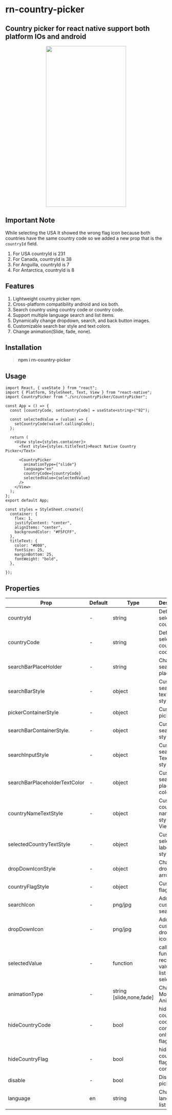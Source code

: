# rn-country-picker

## Country picker for react native support both platform IOs and android

<p align="center">
<img  width="250" height="500" src="https://github.com/vishaldhanotiya/rn-country-picker/assets/101810165/148226bd-efa3-42b0-85a4-d5f19d5cd438">
</p>


## Important Note
 While selecting the USA It showed the wrong flag icon because both countries have the same country code so we added a new prop that is the `countryId` field. 

1. For USA countryId is 231
2. For Canada, countryId is 38
3. For Anguilla, countryId is 7
4. For Antarctica, countryId is 8

## Features

1. Lightweight country picker npm.
2. Cross-platform compatibility android and ios both.
3. Search country using country code or country code.
4. Support multiple language search and list items.
5. Dynamically change dropdown, search, and back button images.
6. Customizable search bar style and text colors.
7. Change animation(Slide, fade, none).

## Installation

> **npm i rn-country-picker**

## Usage

```tsx
import React, { useState } from "react";
import { Platform, StyleSheet, Text, View } from "react-native";
import CountryPicker from "./src/countryPicker/CountryPicker";

const App = () => {
  const [countryCode, setCountryCode] = useState<string>("92");

  const selectedValue = (value) => {
    setCountryCode(value?.callingCode);
  };

  return (
    <View style={styles.container}>
      <Text style={styles.titleText}>React Native Country Picker</Text>

      <CountryPicker
        animationType={"slide"}
        language="en"
        countryCode={countryCode}
        selectedValue={selectedValue}
      />
    </View>
  );
};
export default App;

const styles = StyleSheet.create({
  container: {
    flex: 1,
    justifyContent: "center",
    alignItems: "center",
    backgroundColor: "#F5FCFF",
  },
  titleText: {
    color: "#000",
    fontSize: 25,
    marginBottom: 25,
    fontWeight: "bold",
  },

});

```

## Properties

| Prop                          | Default | Type                     | Description                                                    | Required/Optional |
| ----------------------------- | ------- | ------------------------ | -------------------------------------------------------------- | ----------------- |
| countryId                     | -       | string                   | Default and selected country Id                                | Required          |
| countryCode                   | -       | string                   | Default and selected country code                              | Required          |
| searchBarPlaceHolder          | -       | string                   | Change search bar placeholder                                  | Optional          |
| searchBarStyle                | -       | object                   | Customize search bar text input style                          | Optional          |
| pickerContainerStyle          | -       | object                   | Customize picker style                                         | Required          |
| searchBarContainerStyle.      | -       | object                   | Customize search bar style                                     | Optional          |
| searchInputStyle              | -       | object                   | Customize search bar Text Input style                          | Optional          |
| searchBarPlaceholderTextColor | -       | object                   | Customize search bar placeholder color                         | Optional          |
| countryNameTextStyle          | -       | object                   | Customize country name text style(List View)                   | Optional          |
| selectedCountryTextStyle      | -       | object                   | Customize selected label text style                            | Optional          |
| dropDownIconStyle             | -       | object                   | Change dropdown arrow style                                    | Optional          |
| countryFlagStyle              | -       | object                   | Customize flag style                                           | Optional          |
| searchIcon                    | -       | png/jpg                  | Add custom search Icon                                         | Optional          |
| dropDownIcon                  | -       | png/jpg                  | Add custom drop down icon                                      | Optional          |
| selectedValue                 | -       | function                 | callback function received value from list selection           | Required          |
| animationType                 | -       | string [slide,none,fade] | Change Modal Animation                                         | Optional          |
| hideCountryCode               | -       | bool                     | hide country code from component only show flag                | Optional          |
| hideCountryFlag               | -       | bool                     | hide country flag from component                               | Optional          |
| disable                       | -       | bool                     | Disable picker                                                 | Optional          |
| language                      | en      | string                   | Change the language of list                                    | required          |


